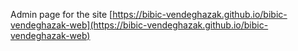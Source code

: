 Admin page for the site [https://bibic-vendeghazak.github.io/bibic-vendeghazak-web](https://bibic-vendeghazak.github.io/bibic-vendeghazak-web)